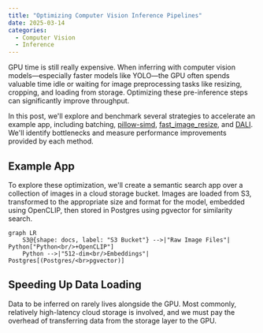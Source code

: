 ```yaml
---
title: "Optimizing Computer Vision Inference Pipelines"
date: 2025-03-14
categories:
  - Computer Vision
  - Inference
---
```


GPU time is still really expensive. When inferring with computer vision models—especially faster models like YOLO—the GPU often spends valuable time idle or waiting for image preprocessing tasks like resizing, cropping, and loading from storage. Optimizing these pre-inference steps can significantly improve throughput.

In this post, we'll explore and benchmark several strategies to accelerate an example app, including batching, [pillow-simd](https://github.com/uploadcare/pillow-simd), [fast_image_resize](https://github.com/Cykooz/fast_image_resize), and [DALI](https://github.com/NVIDIA/DALI). We'll identify bottlenecks and measure performance improvements provided by each method.

## Example App

To explore these optimization, we'll create a semantic search app over a collection of images in a cloud storage bucket. Images are loaded from S3, transformed to the appropriate size and format for the model, embedded using OpenCLIP, then stored in Postgres using pgvector for similarity search.

```mermaid
graph LR
    S3@{shape: docs, label: "S3 Bucket"} -->|"Raw Image Files"| Python["Python<br/>+OpenCLIP"]
    Python -->|"512-dim<br/>Embeddings"| Postgres[(Postgres/<br>pgvector)]
```

## Speeding Up Data Loading

Data to be inferred on rarely lives alongside the GPU. Most commonly, relatively high-latency cloud storage is involved, and we must pay the overhead of transferring data from the storage layer to the GPU.
